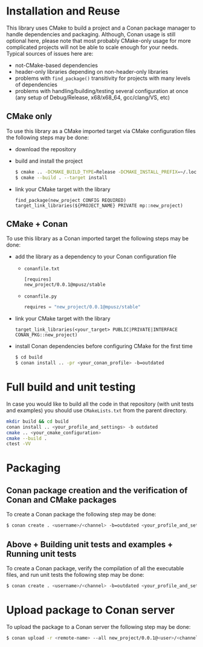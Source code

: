 # Installation and Reuse

This library uses CMake to build a project and a Conan package manager to handle
dependencies and packaging. Although, Conan usage is still optional here, please note
that most probably CMake-only usage for more complicated projects will not be able to
scale enough for your needs. Typical sources of issues here are:
- not-CMake-based dependencies
- header-only libraries depending on non-header-only libraries
- problems with `find_package()` transitivity for projects with many levels of dependencies
- problems with handling/building/testing several configuration at once (any setup of
  Debug/Release, x68/x68_64, gcc/clang/VS, etc)


## CMake only

To use this library as a CMake imported target via CMake configuration files the following
steps may be done:
- download the repository
- build and install the project

  ```bash
  $ cmake .. -DCMAKE_BUILD_TYPE=Release -DCMAKE_INSTALL_PREFIX=~/.local
  $ cmake --build . --target install
  ```

- link your CMake target with the library

  ```text
  find_package(new_project CONFIG REQUIRED)
  target_link_libraries(${PROJECT_NAME} PRIVATE mp::new_project)
  ```

## CMake + Conan

To use this library as a Conan imported target the following steps may be done:
- add the library as a dependency to your Conan configuration file 
  - `conanfile.txt`
  
    ```text
    [requires]
    new_project/0.0.1@mpusz/stable
    ```
    
  - `conanfile.py`

    ```python
    requires = "new_project/0.0.1@mpusz/stable"
    ```

- link your CMake target with the library

  ```text
  target_link_libraries(<your_target> PUBLIC|PRIVATE|INTERFACE CONAN_PKG::new_project)
  ```

- install Conan dependencies before configuring CMake for the first time

  ```bash
  $ cd build
  $ conan install .. -pr <your_conan_profile> -b=outdated
  ```


# Full build and unit testing

In case you would like to build all the code in that repository (with unit tests and examples)
you should use `CMakeLists.txt` from the parent directory. 

```bash
mkdir build && cd build
conan install .. <your_profile_and_settings> -b outdated
cmake .. <your_cmake_configuration>
cmake --build .
ctest -VV
```


# Packaging

## Conan package creation and the verification of Conan and CMake packages

To create a Conan package the following step may be done:

```bash
$ conan create . <username>/<channel> -b=outdated <your_profile_and_settings>
```

## Above + Building unit tests and examples + Running unit tests

To create a Conan package, verify the compilation of all the executable files, and run
unit tests the following step may be done:

```bash
$ conan create . <username>/<channel> -b=outdated <your_profile_and_settings> -e CONAN_RUN_TESTS=True
```


# Upload package to Conan server

To upload the package to a Conan server the following step may be done:

```bash
$ conan upload -r <remote-name> --all new_project/0.0.1@<user>/<channel>
```
